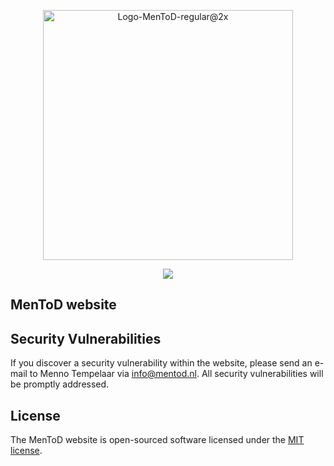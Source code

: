 <p align="center">
<a href="http://mentod.nl" target="_blank"><img width="400" alt="Logo-MenToD-regular@2x" src="https://user-images.githubusercontent.com/6905655/199693223-8e5fd614-b983-46e5-82fe-954db6a72184.png"></a>
</p>


<p align="center">
<a href="https://forge.laravel.com/"><img src="https://img.shields.io/endpoint?url=https%3A%2F%2Fforge.laravel.com%2Fsite-badges%2Fca6e4865-3fa2-40db-b9e7-b46a12522ea2&style=for-the-badge"></a>
</p>

## MenToD website

## Security Vulnerabilities

If you discover a security vulnerability within the website, please send an e-mail to Menno Tempelaar via [info@mentod.nl](mailto:info@mentod.nl). All security vulnerabilities will be promptly addressed.

## License

The MenToD website is open-sourced software licensed under the [MIT license](https://opensource.org/licenses/MIT).

